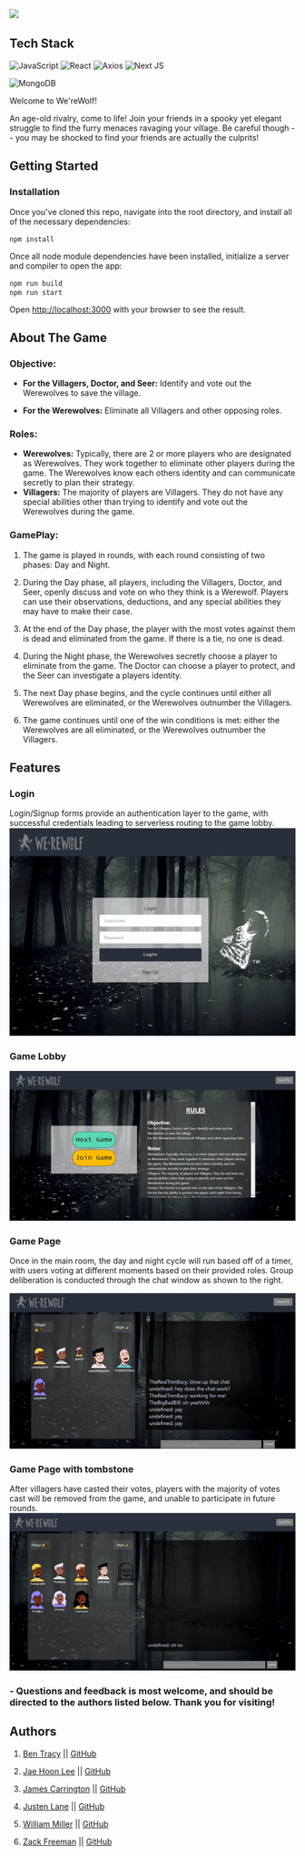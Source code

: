 <!-- This is a [Next.js](https://nextjs.org/) project bootstrapped with [`create-next-app`](https://github.com/vercel/next.js/tree/canary/packages/create-next-app). -->

![](public/image.png)

## Tech Stack

![JavaScript](https://img.shields.io/badge/javascript-%23323330.svg?style=for-the-badge&logo=javascript&logoColor=%23F7DF1E)
![React](https://img.shields.io/badge/react-%2320232a.svg?style=for-the-badge&logo=react&logoColor=%2361DAFB)
![Axios](https://img.shields.io/badge/-Axios-671ddf?logo=axios&logoColor=black&style=for-the-badge)
![Next JS](https://img.shields.io/badge/Next-black?style=for-the-badge&logo=next.js&logoColor=white)

![MongoDB](https://img.shields.io/badge/MongoDB-%234ea94b.svg?style=for-the-badge&logo=mongodb&logoColor=white)

Welcome to We'reWolf!

An age-old rivalry, come to life! Join your friends in a spooky yet elegant struggle to find the furry menaces ravaging your village. Be careful though -- you may be shocked to find your friends are actually the culprits!


## Getting Started
### Installation


Once you've cloned this repo, navigate into the root directory, and install all of the necessary dependencies:


```
npm install

```

Once all node module dependencies have been installed, initialize a server and compiler to open the app:

```
npm run build
npm run start

```
Open [http://localhost:3000](http://localhost:3000) with your browser to see the result.

## About The Game

### Objective:
  - **For the Villagers, Doctor, and Seer:** Identify and vote out the Werewolves to save the village.

  - **For the Werewolves:** Eliminate all Villagers and other opposing roles.
### Roles:
  - **Werewolves:** Typically, there are 2 or more players who are designated as Werewolves. They work together to eliminate other players during the game. The Werewolves know each others identity and can communicate secretly to plan their strategy.
  - **Villagers:** The majority of players are Villagers. They do not have any special abilities other than trying to identify and vote out the Werewolves during the game.


  <!-- - **Doctor:** The Doctor is a special role on the side of the Villagers. The Doctor has the ability to protect one player each night from being eliminated by the Werewolves. The Doctors goal is to save as many Villagers as possible.
  - **Seer:** The Seer is another special role on the side of the Villagers. The Seer has the ability to investigate one players identity each night to determine if they are a Villager or a Werewolf. The Seers goal is to gather information and use it to help the Villagers identify the Werewolves. -->

### GamePlay:
  1. The game is played in rounds, with each round consisting of two phases: Day and Night.
  2. During the Day phase, all players, including the Villagers, Doctor, and Seer, openly discuss and vote on who they think is a Werewolf. Players can use their observations, deductions, and any special abilities they may have to make their case.

  3. At the end of the Day phase, the player with the most votes against them is dead and eliminated from the game. If there is a tie, no one is dead.
  4. During the Night phase, the Werewolves secretly choose a player to eliminate from the game. The Doctor can choose a player to protect, and the Seer can investigate a players identity.

  5. The next Day phase begins, and the cycle continues until either all Werewolves are eliminated, or the Werewolves outnumber the Villagers.

  6. The game continues until one of the win conditions is met: either the Werewolves are all eliminated, or the Werewolves outnumber the Villagers.



## Features
  ### Login
  Login/Signup forms provide an authentication layer to the game, with successful credentials leading to serverless routing to the game lobby.
  ![](public/loginGif.gif)
  ### Game Lobby

  ![](public/lobbytogame.gif)

  ### Game Page
  Once in the main room, the day and night cycle will run based off of a timer, with users voting at different moments based on their provided roles. Group deliberation is conducted through the chat window as shown to the right.

  ![](public/gameroomGif.gif)

  ### Game Page with tombstone
  <div>After villagers have casted their votes, players with the majority of votes cast will be removed from the game, and unable to participate in future rounds.
  <img src="public/tombstonepic.png"></div>

  ### - Questions and feedback is most welcome, and should be directed to the authors listed below. Thank you for visiting!



## Authors

  1. [Ben Tracy](https://www.linkedin.com/in/bentracydotcom/) || [GitHub](https://github.com/popeshaq)

  2. [Jae Hoon Lee](https://www.linkedin.com/in/jae-hoon-lee/) || [GitHub](https://github.com/jl924)

  3. [James Carrington](https://www.linkedin.com/in/james-carrington-jdc/) || [GitHub](https://github.com/Chordata88)


  4. [Justen Lane](https://www.linkedin.com/in/justenlane/) || [GitHub](https://github.com/Jlane20)

  5. [William Miller](https://www.linkedin.com/in/willcmiller/) || [GitHub](https://github.com/millerw4)

  6. [Zack Freeman](https://www.linkedin.com/in/zackfreeman/) || [GitHub](https://github.com/zfreeman341)